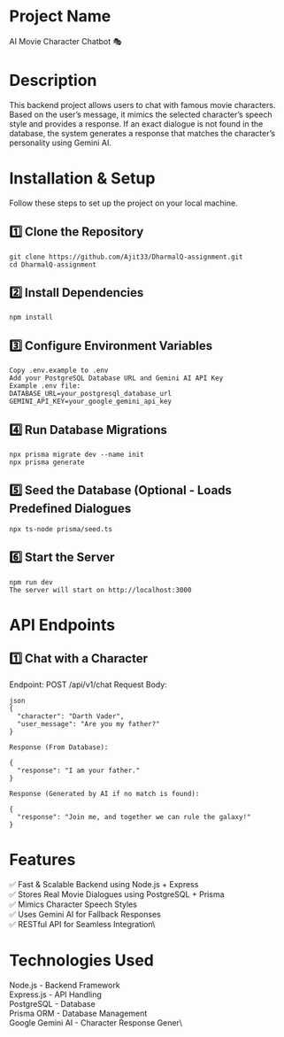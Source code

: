 # Project Name
AI Movie Character Chatbot 🎭

# Description
This backend project allows users to chat with famous movie characters. Based on the user’s message, it mimics the selected character’s speech style and provides a response. If an exact dialogue is not found in the database, the system generates a response that matches the character’s personality using Gemini AI.

# Installation & Setup
Follow these steps to set up the project on your local machine.

## 1️⃣ Clone the Repository
```
git clone https://github.com/Ajit33/DharmalQ-assignment.git
cd DharmalQ-assignment
 ```

 ## 2️⃣ Install Dependencies
```
npm install
```

## 3️⃣ Configure Environment Variables
```
Copy .env.example to .env
Add your PostgreSQL Database URL and Gemini AI API Key
Example .env file:
DATABASE_URL=your_postgresql_database_url
GEMINI_API_KEY=your_google_gemini_api_key
```

## 4️⃣ Run Database Migrations
```
npx prisma migrate dev --name init
npx prisma generate
```
## 5️⃣ Seed the Database (Optional - Loads Predefined Dialogues
```
npx ts-node prisma/seed.ts
```

## 6️⃣ Start the Server
```
npm run dev
The server will start on http://localhost:3000
```

# API Endpoints
## 1️⃣ Chat with a Character
Endpoint:
POST /api/v1/chat
Request Body:
```
json
{
  "character": "Darth Vader",
  "user_message": "Are you my father?"
}
```
```
Response (From Database):

{
  "response": "I am your father."
}
```
```
Response (Generated by AI if no match is found):

{
  "response": "Join me, and together we can rule the galaxy!"
}
```
# Features
✅ Fast & Scalable Backend using Node.js + Express\
✅ Stores Real Movie Dialogues using PostgreSQL + Prisma\
✅ Mimics Character Speech Styles\
✅ Uses Gemini AI for Fallback Responses\
✅ RESTful API for Seamless Integration\

# Technologies Used
Node.js - Backend Framework\
Express.js - API Handling\
PostgreSQL - Database\
Prisma ORM - Database Management\
Google Gemini AI - Character Response Gener\
